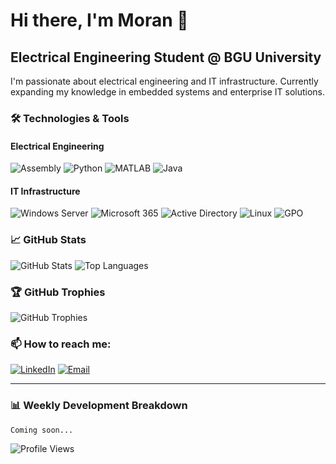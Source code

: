 # Hi there, I'm Moran 👋

## Electrical Engineering Student @ BGU University

I'm passionate about electrical engineering and IT infrastructure. Currently expanding my knowledge in embedded systems and enterprise IT solutions.

### 🛠️ Technologies & Tools

#### Electrical Engineering
![Assembly](https://img.shields.io/badge/-Assembly-525252?style=flat-square&logo=assemblyscript&logoColor=white)
![Python](https://img.shields.io/badge/-Python-3776AB?style=flat-square&logo=python&logoColor=white)
![MATLAB](https://img.shields.io/badge/-MATLAB-0076A8?style=flat-square&logo=mathworks&logoColor=white)
![Java](https://img.shields.io/badge/-Java-007396?style=flat-square&logo=java&logoColor=white)

#### IT Infrastructure
![Windows Server](https://img.shields.io/badge/-Windows_Server-0078D6?style=flat-square&logo=windows&logoColor=white)
![Microsoft 365](https://img.shields.io/badge/-Microsoft_365-0078D4?style=flat-square&logo=microsoft-office&logoColor=white)
![Active Directory](https://img.shields.io/badge/-Active_Directory-00A4EF?style=flat-square&logo=windows&logoColor=white)
![Linux](https://img.shields.io/badge/-Linux-FCC624?style=flat-square&logo=linux&logoColor=black)
![GPO](https://img.shields.io/badge/-GPO-5C2D91?style=flat-square&logo=windows&logoColor=white)

### 📈 GitHub Stats

![GitHub Stats](https://github-readme-stats.vercel.app/api?username=moran&show_icons=true&theme=radical)
![Top Languages](https://github-readme-stats.vercel.app/api/top-langs/?username=moran&layout=compact&theme=radical)

### 🏆 GitHub Trophies

![GitHub Trophies](https://github-profile-trophy.vercel.app/?username=moran&theme=radical&no-frame=true&no-bg=true&margin-w=4)

### 📫 How to reach me:

[![LinkedIn](https://img.shields.io/badge/-LinkedIn-0077B5?style=flat-square&logo=linkedin&logoColor=white)](https://www.linkedin.com/in/moran-shriki)
[![Email](https://img.shields.io/badge/-Email-D14836?style=flat-square&logo=gmail&logoColor=white)](mailto:moran.shriki24@gmail.com)

---
### 📊 Weekly Development Breakdown

<!--START_SECTION:waka-->
```text
Coming soon...
```
<!--END_SECTION:waka-->

![Profile Views](https://komarev.com/ghpvc/?username=moran&color=brightgreen)